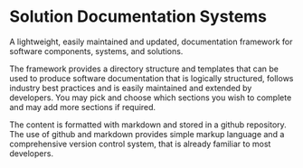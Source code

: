 # Solution Documentation Systems

A lightweight, easily maintained and updated, documentation framework for software components, systems, and solutions. 

The framework provides a directory structure and templates that can be used to produce software documentation that is logically structured, follows industry best practices and is easily maintained and extended by developers. You may pick and choose which sections you wish to complete and may add more sections if required. 

The content is formatted with markdown and stored in a github repository. The use of github and markdown provides simple markup language and a comprehensive version control system, that is already familiar to  most developers. 



